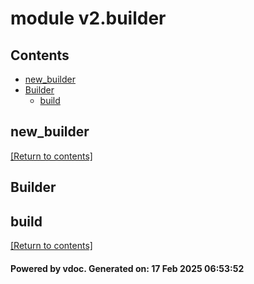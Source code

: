 # module v2.builder


## Contents
- [new_builder](#new_builder)
- [Builder](#Builder)
  - [build](#build)

## new_builder
[[Return to contents]](#Contents)

## Builder
## build
[[Return to contents]](#Contents)

#### Powered by vdoc. Generated on: 17 Feb 2025 06:53:52
